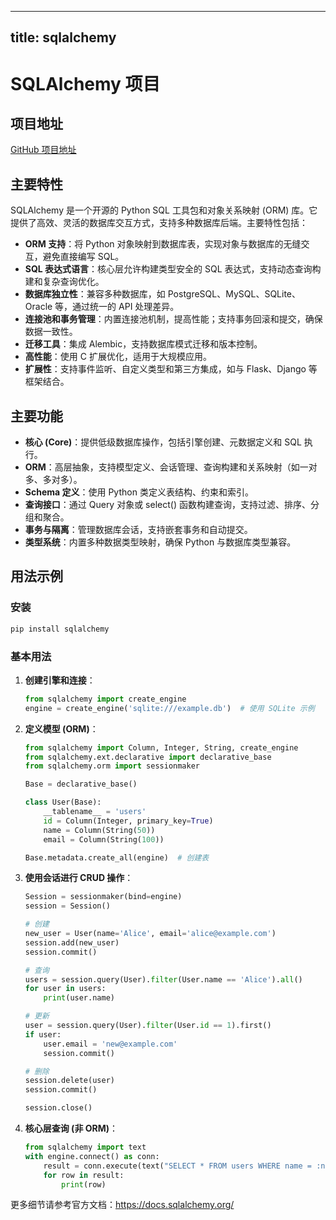 
---
title: sqlalchemy
---

# SQLAlchemy 项目

## 项目地址
[GitHub 项目地址](https://github.com/sqlalchemy/sqlalchemy)

## 主要特性
SQLAlchemy 是一个开源的 Python SQL 工具包和对象关系映射 (ORM) 库。它提供了高效、灵活的数据库交互方式，支持多种数据库后端。主要特性包括：
- **ORM 支持**：将 Python 对象映射到数据库表，实现对象与数据库的无缝交互，避免直接编写 SQL。
- **SQL 表达式语言**：核心层允许构建类型安全的 SQL 表达式，支持动态查询构建和复杂查询优化。
- **数据库独立性**：兼容多种数据库，如 PostgreSQL、MySQL、SQLite、Oracle 等，通过统一的 API 处理差异。
- **连接池和事务管理**：内置连接池机制，提高性能；支持事务回滚和提交，确保数据一致性。
- **迁移工具**：集成 Alembic，支持数据库模式迁移和版本控制。
- **高性能**：使用 C 扩展优化，适用于大规模应用。
- **扩展性**：支持事件监听、自定义类型和第三方集成，如与 Flask、Django 等框架结合。

## 主要功能
- **核心 (Core)**：提供低级数据库操作，包括引擎创建、元数据定义和 SQL 执行。
- **ORM**：高层抽象，支持模型定义、会话管理、查询构建和关系映射（如一对多、多对多）。
- **Schema 定义**：使用 Python 类定义表结构、约束和索引。
- **查询接口**：通过 Query 对象或 select() 函数构建查询，支持过滤、排序、分组和聚合。
- **事务与隔离**：管理数据库会话，支持嵌套事务和自动提交。
- **类型系统**：内置多种数据类型映射，确保 Python 与数据库类型兼容。

## 用法示例
### 安装
```bash
pip install sqlalchemy
```

### 基本用法
1. **创建引擎和连接**：
   ```python
   from sqlalchemy import create_engine
   engine = create_engine('sqlite:///example.db')  # 使用 SQLite 示例
   ```

2. **定义模型 (ORM)**：
   ```python
   from sqlalchemy import Column, Integer, String, create_engine
   from sqlalchemy.ext.declarative import declarative_base
   from sqlalchemy.orm import sessionmaker

   Base = declarative_base()

   class User(Base):
       __tablename__ = 'users'
       id = Column(Integer, primary_key=True)
       name = Column(String(50))
       email = Column(String(100))

   Base.metadata.create_all(engine)  # 创建表
   ```

3. **使用会话进行 CRUD 操作**：
   ```python
   Session = sessionmaker(bind=engine)
   session = Session()

   # 创建
   new_user = User(name='Alice', email='alice@example.com')
   session.add(new_user)
   session.commit()

   # 查询
   users = session.query(User).filter(User.name == 'Alice').all()
   for user in users:
       print(user.name)

   # 更新
   user = session.query(User).filter(User.id == 1).first()
   if user:
       user.email = 'new@example.com'
       session.commit()

   # 删除
   session.delete(user)
   session.commit()

   session.close()
   ```

4. **核心层查询 (非 ORM)**：
   ```python
   from sqlalchemy import text
   with engine.connect() as conn:
       result = conn.execute(text("SELECT * FROM users WHERE name = :name"), {"name": "Alice"})
       for row in result:
           print(row)
   ```

更多细节请参考官方文档：https://docs.sqlalchemy.org/